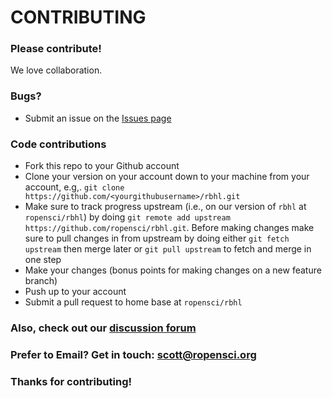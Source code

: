 # CONTRIBUTING #

### Please contribute!

We love collaboration.

### Bugs?

* Submit an issue on the [Issues page](https://github.com/ropensci/rbhl/issues)

### Code contributions

* Fork this repo to your Github account
* Clone your version on your account down to your machine from your account, e.g,. `git clone https://github.com/<yourgithubusername>/rbhl.git`
* Make sure to track progress upstream (i.e., on our version of `rbhl` at `ropensci/rbhl`) by doing `git remote add upstream https://github.com/ropensci/rbhl.git`. Before making changes make sure to pull changes in from upstream by doing either `git fetch upstream` then merge later or `git pull upstream` to fetch and merge in one step
* Make your changes (bonus points for making changes on a new feature branch)
* Push up to your account
* Submit a pull request to home base at `ropensci/rbhl`

### Also, check out our [discussion forum](https://discuss.ropensci.org)

### Prefer to Email? Get in touch: [scott@ropensci.org](mailto:scott@ropensci.org)

### Thanks for contributing!
